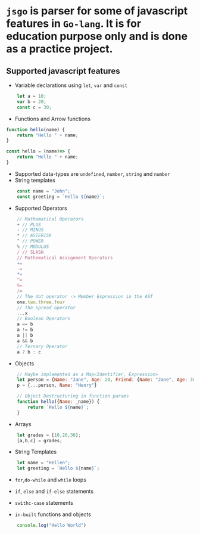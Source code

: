 # `jsgo` is parser for some of javascript features in `Go-lang`. It is for education purpose only and is done as a practice project.

## Supported javascript features
- Variable declarations using `let`, `var` and `const`
```js
    let a = 10;
    var b = 20;
    const c = 30;
```
- Functions and Arrow functions
```js
function hello(name) {
    return "Hello " + name;
}

const hello = (name)=> {
    return "Hello " + name;
}
```
- Supported data-types are `undefined`, `number`, `string` and `number`
- String templates
```js
    const name = "John";
    const greeting = `Hello ${name}`;
```

- Supported Operators
```js
    // Mathematical Operators
    + // PLUS
    - // MINUS
    * // ASTERISK
    ^ // POWER
    % // MODULUS
    / // SLASH
    // Mathematical Assignment Operators
    +=
    -=
    *=
    ^=
    %=
    /=
    // The dot operator -> Member Expression in the AST
    one.two.three.four
    // The Spread operator
    ...x
    // Boolean Operators
    a == b
    a != b
    a || b
    a && b
    // Ternary Operator
    a ? b : c
```

- Objects

```js
    // Maybe implemented as a Map<Identifier, Expression> 
    let person = {Name: "Jane", Age: 20, Friend: {Name: "Jane", Age: 30}}
    p = {...person, Name: "Henry"}

    // Object Destructuring in function params
    function hello({Name: _name}) {
        return `Hello ${name}`;
    }

```

- Arrays
```js
    let grades = [10,20,30];
    [a,b,c] = grades;
```

- String Templates
```js
    let name = "Hellen";
    let greeting = `Hello ${name}`;
```

- `for`,`do-while` and `while` loops
- `if`, `else` and `if-else` statements
- `swithc-case` statements

- `in-built` functions and objects
```js
    console.log("Hello World")
```
